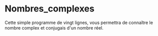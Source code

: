 # Nombres_complexes
Cette simple programme de vingt lignes, vous permettra de connaître le nombre complex et conjugais d'un nombre réel.
